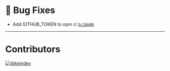 # :bug: Bug Fixes

- Add GITHUB_TOKEN to npm ci [`5c1bb00`](https://github.com/tagproject/ts-package-shared-config/commit/5c1bb0015a8a4f91bb71228fd561032a4203a12e)

---

# Contributors

[![@keindev](https://avatars.githubusercontent.com/u/4527292?v=4&s=40)](https://github.com/keindev)
